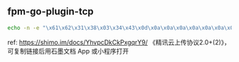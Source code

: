 ## fpm-go-plugin-tcp

```sh
echo -n -e "\x61\x62\x31\x38\x03\x34\x43\x0d\x0a\x0a\x0a\x0a\x0a\x0a\x0a\x0a\x0a" | nc localhost 5002
```

ref:
https://shimo.im/docs/YhvpcDkCkPxgqrY9/ 《精讯云上传协议2.0+(2)》，可复制链接后用石墨文档 App 或小程序打开
